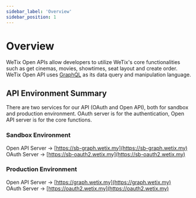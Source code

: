 ```yaml
---
sidebar_label: 'Overview'
sidebar_position: 1
---
```


# Overview

WeTix Open APIs allow developers to utilize WeTix's core functionalities such as get cinemas, movies, showtimes, seat layout and create order. WeTix Open API uses [GraphQL](https://graphql.org/) as its data query and manipulation language.

## API Environment Summary
There are two services for our API (OAuth and Open API), both for sandbox and production environment. OAuth server is for the authentication, Open API server is for the core functions.

### Sandbox Environment
Open API Server -> [https://sb-graph.wetix.my](https://sb-graph.wetix.my)  
OAuth Server -> [https://sb-oauth2.wetix.my](https://sb-oauth2.wetix.my)

### Production Environment
Open API Server -> [https://graph.wetix.my](https://graph.wetix.my)  
OAuth Server -> [https://oauth2.wetix.my](https://oauth2.wetix.my)

